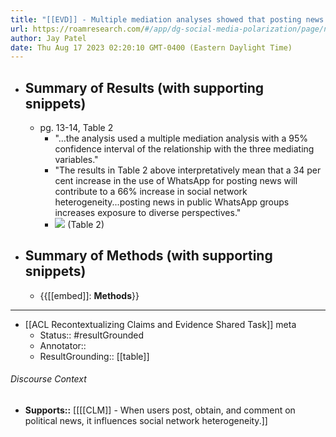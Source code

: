```yaml
---
title: "[[EVD]] - Multiple mediation analyses showed that posting news in WhatsApp groups was associated with exposure to diverse perspectives. - [[@kibetSociallyNetworkedHeterogeneity2019]]"
url: https://roamresearch.com/#/app/dg-social-media-polarization/page/nHQRpPGyv
author: Jay Patel
date: Thu Aug 17 2023 02:20:10 GMT-0400 (Eastern Daylight Time)
---
```


- ## Summary of Results (with supporting snippets)
    - pg. 13-14, Table 2
        - "...the analysis used a multiple mediation analysis with a 95% confidence interval of the relationship with the three mediating variables."
        - "The results in Table 2 above interpretatively mean that a 34 per cent increase in the use of WhatsApp for posting news will contribute to a 66% increase in social network heterogeneity...posting news in public WhatsApp groups increases exposure to diverse perspectives."
        - ![](https://firebasestorage.googleapis.com/v0/b/firescript-577a2.appspot.com/o/imgs%2Fapp%2Fdg-social-media-polarization%2Fw2RjOE8Aok.png?alt=media&token=7ad2da81-b150-4cb6-8fb5-89d33e10f51e) (Table 2)
- ## Summary of Methods (with supporting snippets)
    - {{[[embed]]: **Methods**}}
- ---
- [[ACL Recontextualizing Claims and Evidence Shared Task]] meta
    - Status:: #resultGrounded
    - Annotator::
    - ResultGrounding:: [[table]]

###### Discourse Context

- **Supports::** [[[[CLM]] - When users post, obtain, and comment on political news, it influences social network heterogeneity.]]
